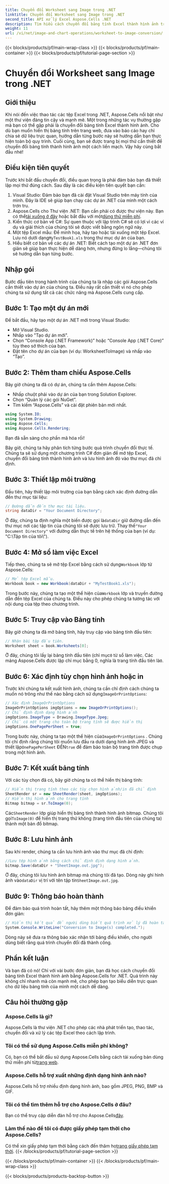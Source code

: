 ```yaml
---
title: Chuyển đổi Worksheet sang Image trong .NET
linktitle: Chuyển đổi Worksheet sang Image trong .NET
second_title: API xử lý Excel Aspose.Cells .NET
description: Tìm hiểu cách chuyển đổi bảng tính Excel thành hình ảnh trong .NET bằng Aspose.Cells với hướng dẫn từng bước của chúng tôi. Tối ưu hóa hình ảnh hóa dữ liệu của bạn.
weight: 11
url: /vi/net/image-and-chart-operations/worksheet-to-image-conversion/
---
```


{{< blocks/products/pf/main-wrap-class >}}
{{< blocks/products/pf/main-container >}}
{{< blocks/products/pf/tutorial-page-section >}}

# Chuyển đổi Worksheet sang Image trong .NET

## Giới thiệu
Khi nói đến việc thao tác các tệp Excel trong .NET, Aspose.Cells nổi bật như một thư viện đáng tin cậy và mạnh mẽ. Một trong những tác vụ thường gặp mà bạn có thể gặp phải là chuyển đổi bảng tính Excel thành hình ảnh. Cho dù bạn muốn hiển thị bảng tính trên trang web, đưa vào báo cáo hay chỉ chia sẻ dữ liệu trực quan, hướng dẫn từng bước này sẽ hướng dẫn bạn thực hiện toàn bộ quy trình. Cuối cùng, bạn sẽ được trang bị mọi thứ cần thiết để chuyển đổi bảng tính thành hình ảnh một cách liền mạch. Vậy hãy cùng bắt đầu nhé!
## Điều kiện tiên quyết
Trước khi bắt đầu chuyển đổi, điều quan trọng là phải đảm bảo bạn đã thiết lập mọi thứ đúng cách. Sau đây là các điều kiện tiên quyết bạn cần:
1. Visual Studio: Đảm bảo bạn đã cài đặt Visual Studio trên máy tính của mình. Đây là IDE sẽ giúp bạn chạy các dự án .NET của mình một cách trơn tru.
2.  Aspose.Cells cho Thư viện .NET: Bạn cần phải có được thư viện này. Bạn có thể[tải xuống ở đây](https://releases.aspose.com/cells/net/) hoặc bắt đầu với một[dùng thử miễn phí](https://releases.aspose.com/).
3. Kiến thức cơ bản về C#: Sự quen thuộc với lập trình C# sẽ có lợi vì các ví dụ và giải thích của chúng tôi sẽ được viết bằng ngôn ngữ này.
4.  Một tệp Excel mẫu: Để minh họa, hãy tạo hoặc tải xuống một tệp Excel. Lưu nó dưới dạng`MyTestBook1.xls` trong thư mục dự án của bạn.
5. Hiểu biết cơ bản về các dự án .NET: Biết cách tạo một dự án .NET đơn giản sẽ giúp bạn thực hiện dễ dàng hơn, nhưng đừng lo lắng—chúng tôi sẽ hướng dẫn bạn từng bước.
## Nhập gói
Bước đầu tiên trong hành trình của chúng ta là nhập các gói Aspose.Cells cần thiết vào dự án của chúng ta. Điều này rất cần thiết vì nó cho phép chúng ta sử dụng tất cả các chức năng mà Aspose.Cells cung cấp.
## Bước 1: Tạo một dự án mới 
Để bắt đầu, hãy tạo một dự án .NET mới trong Visual Studio:
- Mở Visual Studio.
- Nhấp vào "Tạo dự án mới".
- Chọn “Console App (.NET Framework)” hoặc “Console App (.NET Core)” tùy theo sở thích của bạn.
- Đặt tên cho dự án của bạn (ví dụ: WorksheetToImage) và nhấp vào “Tạo”.
## Bước 2: Thêm tham chiếu Aspose.Cells
Bây giờ chúng ta đã có dự án, chúng ta cần thêm Aspose.Cells:
- Nhấp chuột phải vào dự án của bạn trong Solution Explorer.
- Chọn “Quản lý các gói NuGet”.
- Tìm kiếm “Aspose.Cells” và cài đặt phiên bản mới nhất.
```csharp
using System.IO;
using System.Drawing;
using Aspose.Cells;
using Aspose.Cells.Rendering;
```
Bạn đã sẵn sàng cho phần mã hóa rồi!

Bây giờ, chúng ta hãy phân tích từng bước quá trình chuyển đổi thực tế. Chúng ta sẽ sử dụng một chương trình C# đơn giản để mở tệp Excel, chuyển đổi bảng tính thành hình ảnh và lưu hình ảnh đó vào thư mục đã chỉ định.
## Bước 3: Thiết lập môi trường
Đầu tiên, hãy thiết lập môi trường của bạn bằng cách xác định đường dẫn đến thư mục tài liệu:
```csharp
// Đường dẫn đến thư mục tài liệu.
string dataDir = "Your Document Directory";
```
 Ở đây, chúng ta định nghĩa một biến được gọi là`dataDir` giữ đường dẫn đến thư mục nơi các tập tin của chúng tôi sẽ được lưu trữ. Thay thế`"Your Document Directory"` với đường dẫn thực tế trên hệ thống của bạn (ví dụ: "C:\\Tập tin của tôi\\").
## Bước 4: Mở sổ làm việc Excel
 Tiếp theo, chúng ta sẽ mở tệp Excel bằng cách sử dụng`Workbook` lớp từ Aspose.Cells:
```csharp
// Mở tệp Excel mẫu.
Workbook book = new Workbook(dataDir + "MyTestBook1.xls");
```
 Trong bước này, chúng ta tạo một thể hiện của`Workbook` lớp và truyền đường dẫn đến tệp Excel của chúng ta. Điều này cho phép chúng ta tương tác với nội dung của tệp theo chương trình.
## Bước 5: Truy cập vào Bảng tính
Bây giờ chúng ta đã mở bảng tính, hãy truy cập vào bảng tính đầu tiên:
```csharp
// Nhận bài tập đầu tiên.
Worksheet sheet = book.Worksheets[0];
```
 Ở đây, chúng tôi lấy lại bảng tính đầu tiên (chỉ mục`0` từ sổ làm việc. Các mảng Aspose.Cells được lập chỉ mục bằng 0, nghĩa là trang tính đầu tiên là`0`.
## Bước 6: Xác định tùy chọn hình ảnh hoặc in
 Trước khi chúng ta kết xuất hình ảnh, chúng ta cần chỉ định cách chúng ta muốn nó trông như thế nào bằng cách sử dụng`ImageOrPrintOptions`:
```csharp
// Xác định ImageOrPrintOptions
ImageOrPrintOptions imgOptions = new ImageOrPrintOptions();
// Chỉ định định dạng hình ảnh
imgOptions.ImageType = Drawing.ImageType.Jpeg;
// Chỉ có một trang cho toàn bộ trang tính sẽ được hiển thị
imgOptions.OnePagePerSheet = true;
```
 Trong bước này, chúng ta tạo một thể hiện của`ImageOrPrintOptions` . Chúng tôi chỉ định rằng chúng tôi muốn lưu đầu ra dưới dạng hình ảnh JPEG và thiết lập`OnePagePerSheet` ĐẾN`true` để đảm bảo toàn bộ trang tính được chụp trong một hình ảnh.
## Bước 7: Kết xuất bảng tính
Với các tùy chọn đã có, bây giờ chúng ta có thể hiển thị bảng tính:
```csharp
// Hiển thị trang tính theo các tùy chọn hình ảnh/in đã chỉ định
SheetRender sr = new SheetRender(sheet, imgOptions);
// Hiển thị hình ảnh cho trang tính
Bitmap bitmap = sr.ToImage(0);
```
 Các`SheetRender` lớp giúp hiển thị bảng tính thành hình ảnh bitmap. Chúng tôi gọi`ToImage(0)` để hiển thị trang thứ không (trang tính đầu tiên của chúng ta) thành một bản đồ bitmap.
## Bước 8: Lưu hình ảnh
Sau khi render, chúng ta cần lưu hình ảnh vào thư mục đã chỉ định:
```csharp
//Lưu tệp hình ảnh bằng cách chỉ định định dạng hình ảnh.
bitmap.Save(dataDir + "SheetImage.out.jpg");
```
 Ở đây, chúng tôi lưu hình ảnh bitmap mà chúng tôi đã tạo. Dòng này ghi hình ảnh vào`dataDir` vị trí với tên tập tin`SheetImage.out.jpg`.
## Bước 9: Thông báo hoàn thành
Để đảm bảo quá trình hoàn tất, hãy thêm một thông báo bảng điều khiển đơn giản:
```csharp
// Hiển thị kết quả để người dùng biết quá trình xử lý đã hoàn tất.
System.Console.WriteLine("Conversion to Image(s) completed.");
```
Dòng này sẽ đưa ra thông báo xác nhận tới bảng điều khiển, cho người dùng biết rằng quá trình chuyển đổi đã thành công.
## Phần kết luận
Và bạn đã có nó! Chỉ với vài bước đơn giản, bạn đã học cách chuyển đổi bảng tính Excel thành hình ảnh bằng Aspose.Cells for .NET. Quá trình này không chỉ nhanh mà còn mạnh mẽ, cho phép bạn tạo biểu diễn trực quan cho dữ liệu bảng tính của mình một cách dễ dàng.
## Câu hỏi thường gặp
### Aspose.Cells là gì?
Aspose.Cells là thư viện .NET cho phép các nhà phát triển tạo, thao tác, chuyển đổi và xử lý các tệp Excel theo cách lập trình.
### Tôi có thể sử dụng Aspose.Cells miễn phí không?
 Có, bạn có thể bắt đầu sử dụng Aspose.Cells bằng cách tải xuống bản dùng thử miễn phí từ[trang web](https://releases.aspose.com/).
### Aspose.Cells hỗ trợ xuất những định dạng hình ảnh nào?
Aspose.Cells hỗ trợ nhiều định dạng hình ảnh, bao gồm JPEG, PNG, BMP và GIF.
### Tôi có thể tìm thêm hỗ trợ cho Aspose.Cells ở đâu?
 Bạn có thể truy cập diễn đàn hỗ trợ cho Aspose.Cells[đây](https://forum.aspose.com/c/cells/9).
### Làm thế nào để tôi có được giấy phép tạm thời cho Aspose.Cells?
 Có thể xin giấy phép tạm thời bằng cách đến thăm họ[trang giấy phép tạm thời](https://purchase.aspose.com/temporary-license/).
{{< /blocks/products/pf/tutorial-page-section >}}

{{< /blocks/products/pf/main-container >}}
{{< /blocks/products/pf/main-wrap-class >}}

{{< blocks/products/products-backtop-button >}}
